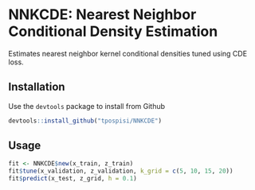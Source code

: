 NNKCDE: Nearest Neighbor Conditional Density Estimation
===

Estimates nearest neighbor kernel conditional densities tuned using
CDE loss.

Installation
---
Use the `devtools` package to install from Github

```r
devtools::install_github("tpospisi/NNKCDE")
```

Usage
---

```r
fit <- NNKCDE$new(x_train, z_train)
fit$tune(x_validation, z_validation, k_grid = c(5, 10, 15, 20))
fit$predict(x_test, z_grid, h = 0.1)
```
